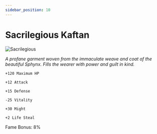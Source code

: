 ```yaml
---
sidebar_position: 10
---
```


# Sacrilegious Kaftan

![Sacrilegious](https://vwiki.valorserver.com/api/item/picture/sacrilegious%20kaftan)

<i>A profane garment woven from the immaculate weave and coat of the beautiful Sphynx. Fills the wearer with power and guilt in kind.</i>

    +120 Maximum HP
    
    +12 Attack
    
    +15 Defense
    
    -25 Vitality
    
    +30 Might
    
    +2 Life Steal
    
Fame Bonus: 8%
